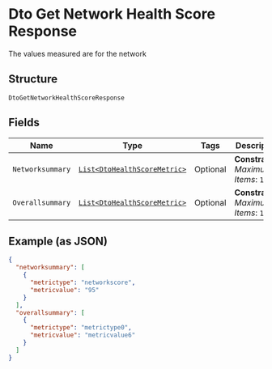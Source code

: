 
# Dto Get Network Health Score Response

The values measured are for the network

## Structure

`DtoGetNetworkHealthScoreResponse`

## Fields

| Name | Type | Tags | Description | Getter | Setter |
|  --- | --- | --- | --- | --- | --- |
| `Networksummary` | [`List<DtoHealthScoreMetric>`](../../doc/models/dto-health-score-metric.md) | Optional | **Constraints**: *Maximum Items*: `100` | List<DtoHealthScoreMetric> getNetworksummary() | setNetworksummary(List<DtoHealthScoreMetric> networksummary) |
| `Overallsummary` | [`List<DtoHealthScoreMetric>`](../../doc/models/dto-health-score-metric.md) | Optional | **Constraints**: *Maximum Items*: `100` | List<DtoHealthScoreMetric> getOverallsummary() | setOverallsummary(List<DtoHealthScoreMetric> overallsummary) |

## Example (as JSON)

```json
{
  "networksummary": [
    {
      "metrictype": "networkscore",
      "metricvalue": "95"
    }
  ],
  "overallsummary": [
    {
      "metrictype": "metrictype0",
      "metricvalue": "metricvalue6"
    }
  ]
}
```


